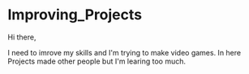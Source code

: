 # Improving_Projects

Hi there,

I need to imrove my skills and I'm trying to make video games. In here Projects made other people but I'm learing too much.
